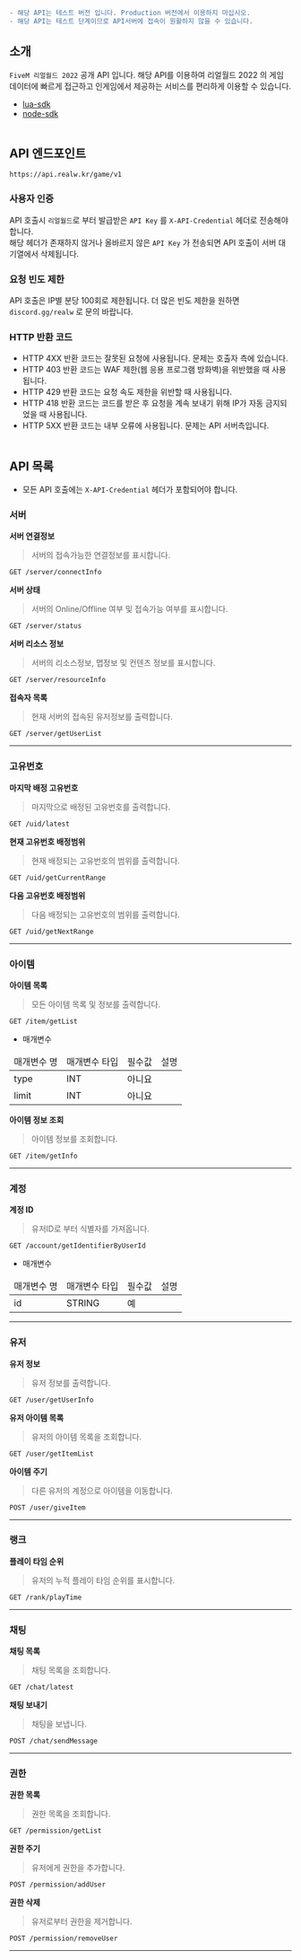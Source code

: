 ```diff
- 해당 API는 테스트 버전 입니다. Production 버전에서 이용하지 마십시오.
- 해당 API는 테스트 단계이므로 API서버에 접속이 원활하지 않을 수 있습니다.
```

## 소개

`FiveM 리얼월드 2022` 공개 API 입니다. 해당 API를 이용하여 리얼월드 2022 의 게임 데이터에 빠르게 접근하고 인게임에서 제공하는 서비스를 편리하게 이용할 수 있습니다.<br>
- [lua-sdk](https://github.com/fivem-realw/RW-API/tree/main/lua)
- [node-sdk](https://github.com/fivem-realw/RW-API/tree/main/node)
<br><br>

## API 엔드포인트

```
https://api.realw.kr/game/v1
```

### 사용자 인증
API 호출시 `리얼월드`로 부터 발급받은 `API Key` 를 `X-API-Credential` 헤더로 전송해야 합니다.<br>
해당 헤더가 존재하지 않거나 올바르지 않은 `API Key` 가 전송되면 API 호출이 서버 대기열에서 삭제됩니다.

### 요청 빈도 제한
API 호출은 IP별 분당 100회로 제한됩니다. 더 많은 빈도 제한을 원하면 `discord.gg/realw` 로 문의 바랍니다.

### HTTP 반환 코드
- HTTP 4XX 반환 코드는 잘못된 요청에 사용됩니다. 문제는 호출자 측에 있습니다.
- HTTP 403 반환 코드는 WAF 제한(웹 응용 프로그램 방화벽)을 위반했을 때 사용됩니다.
- HTTP 429 반환 코드는 요청 속도 제한을 위반할 때 사용됩니다.
- HTTP 418 반환 코드는 코드를 받은 후 요청을 계속 보내기 위해 IP가 자동 금지되었을 때 사용됩니다.
- HTTP 5XX 반환 코드는 내부 오류에 사용됩니다. 문제는 API 서버측입니다.
<br><br>

## API 목록

- 모든 API 호출에는 `X-API-Credential` 헤더가 포함되어야 합니다.

### 서버

**서버 연결정보**
> 서버의 접속가능한 연결정보를 표시합니다.
```
GET /server/connectInfo
```
**서버 상태**
> 서버의 Online/Offline 여부 및 접속가능 여부를 표시합니다.
```
GET /server/status
```
**서버 리소스 정보**
> 서버의 리소스정보, 맵정보 및 컨텐츠 정보를 표시합니다.
```
GET /server/resourceInfo
```
**접속자 목록**
> 현재 서버의 접속된 유저정보를 출력합니다. 
```
GET /server/getUserList
```
<hr>

### 고유번호
**마지막 배정 고유번호**
> 마지막으로 배정된 고유번호를 출력합니다.
```
GET /uid/latest
```
**현재 고유번호 배정범위**
> 현재 배정되는 고유번호의 범위를 출력합니다.
```
GET /uid/getCurrentRange
```
**다음 고유번호 배정범위**
> 다음 배정되는 고유번호의 범위를 출력합니다.
```
GET /uid/getNextRange
```
<hr>

### 아이템

**아이템 목록**
> 모든 아이템 목록 및 정보를 출력합니다.
```
GET /item/getList
```
- 매개변수
<table>
  <thead>
    <tr>
      <td>매개변수 명</td>
      <td>매개변수 타입</td>
      <td>필수값</td>
      <td>설명</td>
    </tr>
  </thead>
  <tbody>
    <tr>
      <td>type</td>
      <td>INT</td>
      <td>아니요</td>
      <td></td>
    </tr>
    <tr>
      <td>limit</td>
      <td>INT</td>
      <td>아니요</td>
      <td></td>
    </tr>
  </tbody>
</table>

**아이템 정보 조회**
> 아이템 정보를 조회합니다.
```
GET /item/getInfo
```
<hr>

### 계정

**계정 ID**
> 유저ID로 부터 식별자를 가져옵니다.
```
GET /account/getIdentifierByUserId
```
- 매개변수
<table>
  <thead>
    <tr>
      <td>매개변수 명</td>
      <td>매개변수 타입</td>
      <td>필수값</td>
      <td>설명</td>
    </tr>
  </thead>
  <tbody>
    <tr>
      <td>id</td>
      <td>STRING</td>
      <td>예</td>
      <td></td>
    </tr>
  </tbody>
</table>
<hr>

### 유저

**유저 정보**
> 유저 정보를 출력합니다.
```
GET /user/getUserInfo
```

**유저 아이템 목록**
> 유저의 아이템 목록을 조회합니다.
```
GET /user/getItemList
```
**아이템 주기**
> 다른 유저의 계정으로 아이템을 이동합니다.
```
POST /user/giveItem
```
<hr>

### 랭크

**플레이 타임 순위**
> 유저의 누적 플레이 타임 순위를 표시합니다.
```
GET /rank/playTime
```
<hr>

### 채팅
**채팅 목록**
> 채팅 목록을 조회합니다.
```
GET /chat/latest
```
**채팅 보내기**
> 채팅을 보냅니다.
```
POST /chat/sendMessage
```
<hr>

### 권한
**권한 목록**
> 권한 목록을 조회합니다.
```
GET /permission/getList
```
**권한 주기**
> 유저에게 권한을 추가합니다.
```
POST /permission/addUser
```
**권한 삭제**
> 유저로부터 권한을 제거합니다.
```
POST /permission/removeUser
```
<hr>